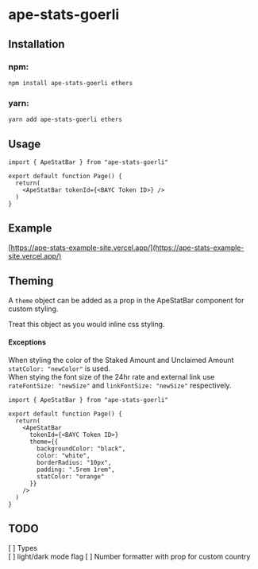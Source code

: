 # ape-stats-goerli

## Installation

### npm:

```
npm install ape-stats-goerli ethers
```

### yarn:

```
yarn add ape-stats-goerli ethers
```

## Usage

```
import { ApeStatBar } from "ape-stats-goerli"

export default function Page() {
  return(
    <ApeStatBar tokenId={<BAYC Token ID>} />
  )
}

```

## Example

[https://ape-stats-example-site.vercel.app/](https://ape-stats-example-site.vercel.app/)

## Theming

A `theme` object can be added as a prop in the ApeStatBar component for custom styling.

Treat this object as you would inline css styling.

#### Exceptions

When styling the color of the Staked Amount and Unclaimed Amount `statColor: "newColor"` is used. \
When stying the font size of the 24hr rate and external link use `rateFontSize: "newSize"` and `linkFontSize: "newSize"` respectively.

```
import { ApeStatBar } from "ape-stats-goerli"

export default function Page() {
  return(
    <ApeStatBar
      tokenId={<BAYC Token ID>}
      theme={{
        backgroundColor: "black",
        color: "white",
        borderRadius: "10px",
        padding: ".5rem 1rem",
        statColor: "orange"
      }}
    />
  )
}
```

## TODO

[ ] Types \
[ ] light/dark mode flag
[ ] Number formatter with prop for custom country
